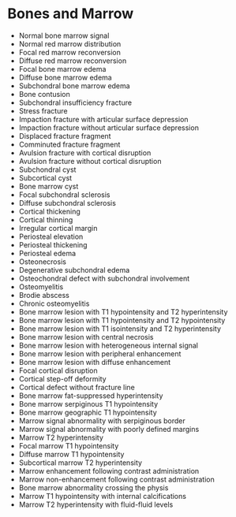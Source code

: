 # Bones and Marrow

- Normal bone marrow signal
- Normal red marrow distribution
- Focal red marrow reconversion
- Diffuse red marrow reconversion
- Focal bone marrow edema
- Diffuse bone marrow edema
- Subchondral bone marrow edema
- Bone contusion
- Subchondral insufficiency fracture
- Stress fracture
- Impaction fracture with articular surface depression
- Impaction fracture without articular surface depression
- Displaced fracture fragment
- Comminuted fracture fragment
- Avulsion fracture with cortical disruption
- Avulsion fracture without cortical disruption
- Subchondral cyst
- Subcortical cyst
- Bone marrow cyst
- Focal subchondral sclerosis
- Diffuse subchondral sclerosis
- Cortical thickening
- Cortical thinning
- Irregular cortical margin
- Periosteal elevation
- Periosteal thickening
- Periosteal edema
- Osteonecrosis
- Degenerative subchondral edema
- Osteochondral defect with subchondral involvement
- Osteomyelitis
- Brodie abscess
- Chronic osteomyelitis
- Bone marrow lesion with T1 hypointensity and T2 hyperintensity
- Bone marrow lesion with T1 hypointensity and T2 hypointensity
- Bone marrow lesion with T1 isointensity and T2 hyperintensity
- Bone marrow lesion with central necrosis
- Bone marrow lesion with heterogeneous internal signal
- Bone marrow lesion with peripheral enhancement
- Bone marrow lesion with diffuse enhancement
- Focal cortical disruption
- Cortical step-off deformity
- Cortical defect without fracture line
- Bone marrow fat-suppressed hyperintensity
- Bone marrow serpiginous T1 hypointensity
- Bone marrow geographic T1 hypointensity
- Marrow signal abnormality with serpiginous border
- Marrow signal abnormality with poorly defined margins
- Marrow T2 hyperintensity
- Focal marrow T1 hypointensity
- Diffuse marrow T1 hypointensity
- Subcortical marrow T2 hyperintensity
- Marrow enhancement following contrast administration
- Marrow non-enhancement following contrast administration
- Bone marrow abnormality crossing the physis
- Marrow T1 hypointensity with internal calcifications
- Marrow T2 hyperintensity with fluid-fluid levels
